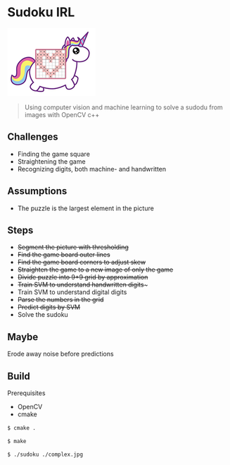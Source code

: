 # Sudoku IRL

![alt text](logo.png "Sudoku unicorn")

> Using computer vision and machine learning to solve a sudodu from images with OpenCV c++

## Challenges

- Finding the game square
- Straightening the game
- Recognizing digits, both machine- and handwritten

## Assumptions

- The puzzle is the largest element in the picture

## Steps

* ~~Segment the picture with thresholding~~
* ~~Find the game board outer lines~~
* ~~Find the game board corners to adjust skew~~
* ~~Straighten the game to a new image of only the game~~
* ~~Divide puzzle into 9*9 grid by approximation~~
* ~~Train SVM to understand handwritten digits~~~
* Train SVM to understand digital digits
* ~~Parse the numbers in the grid~~
* ~~Predict digits by SVM~~
* Solve the sudoku

## Maybe
Erode away noise before predictions
## Build

Prerequisites
* OpenCV
* cmake

```
$ cmake .
```

```
$ make
```

```
$ ./sudoku ./complex.jpg
```